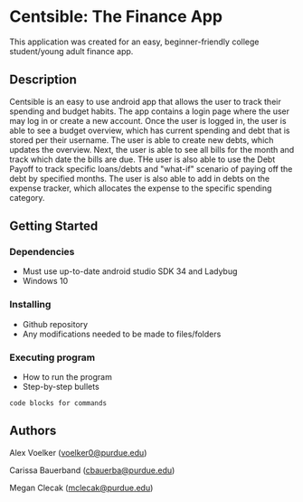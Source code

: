 # Centsible: The Finance App

This application was created for an easy, beginner-friendly college student/young adult finance app. 

## Description

Centsible is an easy to use android app that allows the user to track their spending and budget habits. The app contains a login page where the user may log in or create a new account. Once the user is logged in, the user is able to see a budget overview, which has current spending and debt that is stored per their username. The user is able to create new debts, which updates the overview. Next, the user is able to see all bills for the month and track which date the bills are due. THe user is also able to use the Debt Payoff to track specific loans/debts and "what-if" scenario of paying off the debt by specified months. The user is also able to add in debts on the expense tracker, which allocates the expense to the specific spending category. 

## Getting Started

### Dependencies

* Must use up-to-date android studio SDK 34 and Ladybug 
* Windows 10

### Installing

* Github repository 
* Any modifications needed to be made to files/folders

### Executing program

* How to run the program
* Step-by-step bullets
```
code blocks for commands
```

## Authors

Alex Voelker (voelker0@purdue.edu) 

Carissa Bauerband (cbauerba@purdue.edu)

Megan Clecak (mclecak@purdue.edu)
